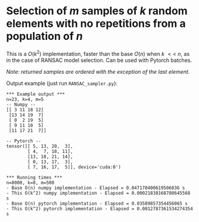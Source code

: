 # Selection of $m$ samples of $k$ random elements with no repetitions from a population of $n$

This is a $O(k^2)$ implementation, faster than the base $O(n)$ when $k$ $<<$ $n$, as in the case of RANSAC model selection. Can be used with Pytorch batches.

_Note: returned samples are ordered with the exception of the last element._


Output example (just run `RANSAC_sampler.py`):
```
*** Example output ***
n=23, k=4, m=5
-- Numpy --
[[ 3 11 18 12]
 [13 14 19  7]
 [ 0  2 19  5]
 [ 9 11 18  5]
 [11 17 21  7]]

-- Pytorch --
tensor([[ 5, 13, 20,  3],
        [ 4,  7, 18, 11],
        [13, 18, 21, 14],
        [ 0, 13, 17,  3],
        [ 7, 16, 17,  5]], device='cuda:0')

*** Running times ***
n=8000, k=8, m=500
- Base O(n) numpy implementation - Elapsed = 0.047170400619506836 s
- This O(k^2) numpy implementation - Elapsed = 0.00021838168708645568 s
- Base O(n) pytorch implementation - Elapsed = 0.03589857354456065 s
- This O(k^2) pytorch implementation - Elapsed = 0.0012787361534274354 s
```
